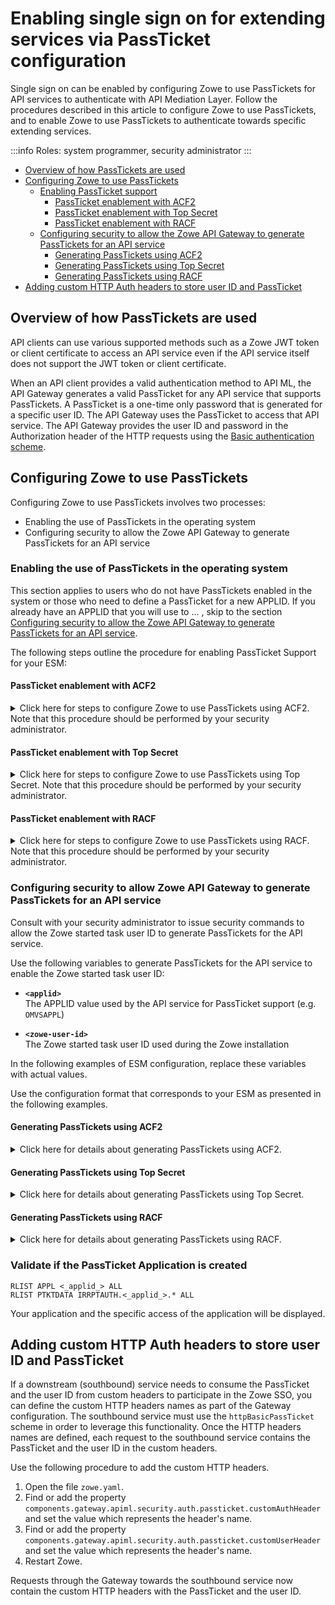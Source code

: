 # Enabling single sign on for extending services via PassTicket configuration

Single sign on can be enabled by configuring Zowe to use PassTickets for API services to authenticate with API Mediation Layer. Follow the procedures described in this article to configure Zowe to use PassTickets, and to enable Zowe to use PassTickets to authenticate towards specific extending services.

:::info Roles: system programmer, security administrator
:::

- [Overview of how PassTickets are used](#overview-of-how-passtickets-are-used)
- [Configuring Zowe to use PassTickets](#configuring-zowe-to-use-passtickets)
    - [Enabling PassTicket support](#enabling-passticket-support)
        - [PassTicket enablement with ACF2](#passticket-enablement-with-acf2)
        - [PassTicket enablement with Top Secret](#passticket-enablement-with-top-secret)
        - [PassTicket enablement with RACF](#passticket-enablement-with-racf)
    - [Configuring security to allow the Zowe API Gateway to generate PassTickets for an API service](#configuring-security-to-allow-zowe-api-gateway-to-generate-passtickets-for-an-api-service)
        - [Generating PassTickets using ACF2](#generating-passtickets-using-acf2)
        - [Generating PassTickets using Top Secret](#generating-passtickets-using-top-secret)
        - [Generating PassTickets using RACF](#generating-passtickets-using-racf)
- [Adding custom HTTP Auth headers to store user ID and PassTicket](#adding-custom-http-auth-headers-to-store-user-id-and-passticket)
## Overview of how PassTickets are used

API clients can use various supported methods such as a Zowe JWT token or client certificate to access an API service even if the API service itself does not support the JWT token or client certificate.

When an API client provides a valid authentication method to API ML, the API Gateway generates a valid PassTicket for any API service that supports PassTickets. A PassTicket is a one-time only password that is generated for a specific user ID. 
The API Gateway uses the PassTicket to access that API service.
The API Gateway provides the user ID and password in the Authorization header of the HTTP requests using the
[Basic authentication scheme](https://developer.mozilla.org/en-US/docs/Web/HTTP/Authentication#Basic_authentication_scheme). 

## Configuring Zowe to use PassTickets

Configuring Zowe to use PassTickets involves two processes:
* Enabling the use of PassTickets in the operating system
* Configuring security to allow the Zowe API Gateway to generate PassTickets for an API service

### Enabling the use of PassTickets in the operating system

This section applies to users who do not have PassTickets enabled in the system or those who need to define a PassTicket for a new APPLID. If you already have an APPLID that you will use to ... , skip to the section [Configuring security to allow the Zowe API Gateway to generate PassTickets for an API service](#configuring-security-to-allow-zowe-api-gateway-to-generate-passtickets-for-an-api-service).

The following steps outline the procedure for enabling PassTicket Support for your ESM:

#### PassTicket enablement with ACF2
<details>
<summary> Click here for steps to configure Zowe to use PassTickets using ACF2. Note that this procedure should be performed by your security administrator. </summary>


1.	Define the application session key by entering the following commands, if it has not already been set up:
<!-- What is "it" in the previous sentence? What specifically is set up? -->
```
SET PROFILE(PTKTDATA) DIV(SSIGNON)
INSERT <applid> SSKEY(<key-description>) MULT-USE
F ACF2,REBUILD(PTK),CLASS(P)
```

* **applid**  
Specifies the application ID used for PassTicket validation to authenticate connections to the server.

* **MULT-USE**  
This setting lets you reuse the same PassTicket multiple times.

* **key-description**  
 Specifies the secured sign-on hexadecimal application key of 16 hexadecimal digits (8-byte or 64-bit key). Each application key must be the same on all systems in the configuration and the values must be kept secret and secured.

</details>

#### PassTicket enablement with Top Secret

<details>
<summary> Click here for steps to configure Zowe to use PassTickets using Top Secret. Note that this procedure should be performed by your security administrator. </summary>

Before you begin this procedure, verify that the `PTKTDATA` class and ownership for the PassTicket resource (`IRRPTAUT`) have not already been defined.

1.	Update the resource descriptor table (RDT) to define the `PTKTDATA` class by entering the following commands:

If PTKTDATA is not a predefined class:
```
TSS ADDTO(RDT) RESCLASS(PTKTDATA) RESCODE(n) ACLST(ALL,READ,UPDATE) MAXLEN(37) 
```
The PTKTDATA resource is added to the RDT.

<!-- What if PTKTDATA IS a predefined class? -->

:::note
Include `RESCODE(n)` in the range of 101 to 13F to make `PTKTDATA` a prefixed resource class.
:::

2.	Assign ownership for the PassTicket resource (`IRRPTAUT`). Execute the following commands: 
```
TSS ADDTO(department) PTKTDATA(IRRPTAUT) 
```
Define PassTicket for application ID _applid_ without replay protection.

```
TSS ADDTO(NDT) PSTKAPPL(<applid>) SESSKEY(<key-description>) SIGNMULTI
```

<!-- Where is it defined that replay protection is disabled? -->

* **key-description**  
 Specifies the secured sign-on hexadecimal application key of 16 hexadecimal digits (8-byte or 64-bit key). Each application key must be the same on all systems in the configuration and the values must be kept secret and secured.

</details>

#### PassTicket enablement with RACF


<details>
<summary> Click here for steps to configure Zowe to use PassTickets using RACF. Note that this procedure should be performed by your security administrator. </summary>

1. Activate the `PTKTDATA` class, which encompasses all profiles containing PassTicket information. Execute the following command:
```
SETROPTS CLASSACT(PTKTDATA) RACLIST(PTKTDATA)
```

2. Specify the application ID requiring access through PassTicket for the ZOWE server with the following commands:
```
RDEFINE APPL <_applid_> UACC(READ)
SETROPTS CLASSACT(APPL)
SETROPTS GENERIC(PTKTDATA)
```

Replace _applid_ with a one to 8 character name designated for the application. 

:::note 
This name is usually provided by the site security administrator.
:::

3. Define the profile for the application with the following command:
```
RDEFINE PTKTDATA  <_applid_> UACC(NONE) APPLDATA('NO REPLAY PROTECTION') SSIGNON(KEYMASKED(<key-description>) APPLDATA('NO REPLAY PROTECTION')
```
* **key-description**  
 Specifies the secured sign-on hexadecimal application key of 16 hexadecimal digits (8-byte or 64-bit key). Each application key must be the same on all systems in the configuration and the values must be kept secret and secured.

Replace with the application name defined previously.

:::caution Important
PassTickets for the API service must have the replay protection switched off. This links a secured sign-on application key with the application.
:::

</details>

### Configuring security to allow Zowe API Gateway to generate PassTickets for an API service

Consult with your security administrator to issue security commands to allow the Zowe started task user ID to generate PassTickets for the API service.

Use the following variables to generate PassTickets for the API service to enable the Zowe started task user ID:

- **`<applid>`**  
The APPLID value used by the API service for PassTicket support (e.g. `OMVSAPPL`)

- **`<zowe-user-id>`**  
The Zowe started task user ID used during the Zowe installation

In the following examples of ESM configuration, replace these variables with actual values.

Use the configuration format that corresponds to your ESM as presented in the following examples.

#### Generating PassTickets using ACF2

<details>
<summary> Click here for details about generating PassTickets using ACF2.
</summary>
Grant the Zowe started task user ID permission to generate PassTickets for users of the API service.

**Example:**

```markup
ACF
SET RESOURCE(PTK)
RECKEY IRRPTAUTH ADD(<_applid_>.- UID(<_zowe-user-id_>) SERVICE(UPDATE,READ) ALLOW)
F ACF2,REBUILD(PTK),CLASS(P)
END
```
</details>

#### Generating PassTickets using Top Secret

<details>
<summary>
Click here for details about generating PassTickets using Top Secret.
</summary>
Grant the Zowe started task user ID permission to generate PassTickets for users of the API service.

**Example:**

```markup
TSS PERMIT(<_zowe-user-id_>) PTKTDATA(IRRPTAUTH.<_applid_>.) ACCESS(READ,UPDATE)
TSS REFRESH
```
</details>

#### Generating PassTickets using RACF

<details>
<summary>
Click here for details about generating PassTickets using RACF.
</summary>

Grant the Zowe started task user ID permission to generate PassTickets for users of the API service.

**Example:**

```markup
PERMIT IRRPTAUTH.<_applid_>.* CL(PTKTDATA) ID(<_zowe-user-id_>) ACCESS(UPDATE)
SETROPTS RACLIST(PTKTDATA) REFRESH
```
</details>

### Validate if the PassTicket Application is created

```
RLIST APPL <_applid_> ALL
RLIST PTKTDATA IRRPTAUTH.<_applid_>.* ALL
```
Your application and the specific access of the application will be displayed.


## Adding custom HTTP Auth headers to store user ID and PassTicket

If a downstream (southbound) service needs to consume the PassTicket and the user ID from custom headers to participate in the Zowe SSO, you can define the custom HTTP headers names as part of the Gateway configuration.
The southbound service must use the `httpBasicPassTicket` scheme in order to leverage this functionality. Once the HTTP headers names are defined, each request to the southbound service contains the PassTicket and the user ID in the custom headers.

Use the following procedure to add the custom HTTP headers.

1. Open the file `zowe.yaml`.
2. Find or add the property `components.gateway.apiml.security.auth.passticket.customAuthHeader` and set the value which represents the header's name.
3. Find or add the property `components.gateway.apiml.security.auth.passticket.customUserHeader` and set the value which represents the header's name.
4. Restart Zowe.

Requests through the Gateway towards the southbound service now contain the custom HTTP headers with the PassTicket and the user ID.